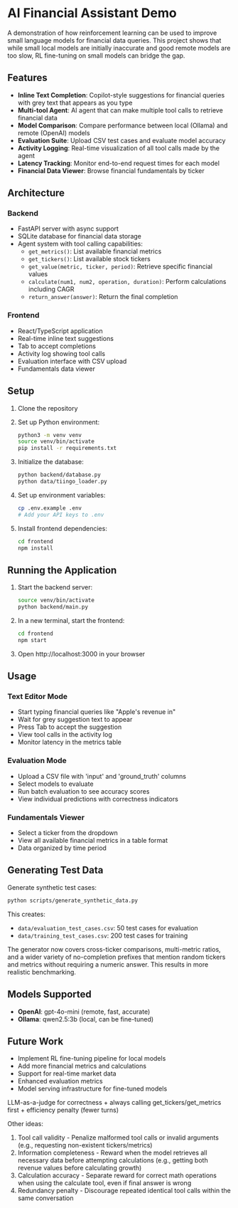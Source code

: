 # AI Financial Assistant Demo

A demonstration of how reinforcement learning can be used to improve small language models for financial data queries. This project shows that while small local models are initially inaccurate and good remote models are too slow, RL fine-tuning on small models can bridge the gap.

## Features

- **Inline Text Completion**: Copilot-style suggestions for financial queries with grey text that appears as you type
- **Multi-tool Agent**: AI agent that can make multiple tool calls to retrieve financial data
- **Model Comparison**: Compare performance between local (Ollama) and remote (OpenAI) models
- **Evaluation Suite**: Upload CSV test cases and evaluate model accuracy
- **Activity Logging**: Real-time visualization of all tool calls made by the agent
- **Latency Tracking**: Monitor end-to-end request times for each model
- **Financial Data Viewer**: Browse financial fundamentals by ticker

## Architecture

### Backend
- FastAPI server with async support
- SQLite database for financial data storage
- Agent system with tool calling capabilities:
  - `get_metrics()`: List available financial metrics
  - `get_tickers()`: List available stock tickers
  - `get_value(metric, ticker, period)`: Retrieve specific financial values
  - `calculate(num1, num2, operation, duration)`: Perform calculations including CAGR
  - `return_answer(answer)`: Return the final completion

### Frontend
- React/TypeScript application
- Real-time inline text suggestions
- Tab to accept completions
- Activity log showing tool calls
- Evaluation interface with CSV upload
- Fundamentals data viewer

## Setup

1. Clone the repository
2. Set up Python environment:
   ```bash
   python3 -m venv venv
   source venv/bin/activate
   pip install -r requirements.txt
   ```

3. Initialize the database:
   ```bash
   python backend/database.py
   python data/tiingo_loader.py
   ```

4. Set up environment variables:
   ```bash
   cp .env.example .env
   # Add your API keys to .env
   ```

5. Install frontend dependencies:
   ```bash
   cd frontend
   npm install
   ```

## Running the Application

1. Start the backend server:
   ```bash
   source venv/bin/activate
   python backend/main.py
   ```

2. In a new terminal, start the frontend:
   ```bash
   cd frontend
   npm start
   ```

3. Open http://localhost:3000 in your browser

## Usage

### Text Editor Mode
- Start typing financial queries like "Apple's revenue in"
- Wait for grey suggestion text to appear
- Press Tab to accept the suggestion
- View tool calls in the activity log
- Monitor latency in the metrics table

### Evaluation Mode
- Upload a CSV file with 'input' and 'ground_truth' columns
- Select models to evaluate
- Run batch evaluation to see accuracy scores
- View individual predictions with correctness indicators

### Fundamentals Viewer
- Select a ticker from the dropdown
- View all available financial metrics in a table format
- Data organized by time period

## Generating Test Data

Generate synthetic test cases:
```bash
python scripts/generate_synthetic_data.py
```
This creates:
- `data/evaluation_test_cases.csv`: 50 test cases for evaluation
- `data/training_test_cases.csv`: 200 test cases for training

The generator now covers cross-ticker comparisons, multi-metric ratios, and a
wider variety of no-completion prefixes that mention random tickers and metrics
without requiring a numeric answer. This results in more realistic benchmarking.

## Models Supported

- **OpenAI**: gpt-4o-mini (remote, fast, accurate)
- **Ollama**: qwen2.5:3b (local, can be fine-tuned)

## Future Work

- Implement RL fine-tuning pipeline for local models
- Add more financial metrics and calculations
- Support for real-time market data
- Enhanced evaluation metrics
- Model serving infrastructure for fine-tuned models

LLM-as-a-judge for correctness + always calling get_tickers/get_metrics first + efficiency penalty (fewer turns)

Other ideas:
1. Tool call validity - Penalize malformed tool calls or invalid arguments (e.g., requesting non-existent tickers/metrics)
2. Information completeness - Reward when the model retrieves all necessary data before attempting calculations (e.g., getting both revenue values before calculating growth)
3. Calculation accuracy - Separate reward for correct math operations when using the calculate tool, even if final answer is wrong
4. Redundancy penalty - Discourage repeated identical tool calls within the same conversation
